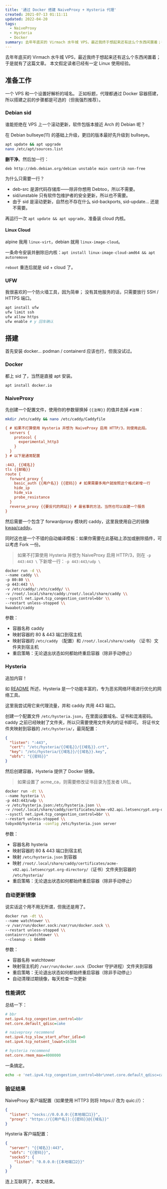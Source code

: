 ```yaml
---
title: '通过 Docker 搭建 NaiveProxy + Hysteria 代理'
created: 2021-07-13 01:11:11
updated: 2022-04-20
tags:
  - NaiveProxy
  - Hysteria
  - Docker
summary: 去年年底买的 Virmach 水牛城 VPS，最近我终于想起来还有这么个东西闲置着；于是就有了这篇文章。
---
```


去年年底买的 Virmach 水牛城 VPS，最近我终于想起来还有这么个东西闲置着；于是就有了这篇文章。
本文假定读者已经有一定 Linux 使用经验。

## 准备工作

一个 VPS 和一个设置好解析的域名。
正如标题，代理都通过 Docker 容器搭建，所以搭建之前的步骤都是可选的（但我强烈推荐）。

### Debian sid

谁能拒绝在 VPS 上一个滚动更新，软件包版本接近 Arch 的 Debian 呢？

在 Debian bullseye(11) 的基础上升级，更旧的版本最好先升级到 bullseye。

```bash
apt update && apt upgrade
nano /etc/apt/sources.list
```

**删干净**。然后加一行：

```text
deb http://deb.debian.org/debian unstable main contrib non-free
```

为什么只需要一行？

- deb-src 是源代码存储库——除非你想用 Debtoo，所以不需要。
- sid/unstable 只有软件包维护者的安全更新，所以也不需要。
- 由于 sid 是滚动更新，自然也不存在什么 sid-backports, sid-update... 还是不需要。

再运行一次 `apt update && apt upgrade`，准备装 cloud 内核。

#### Linux Cloud

alpine 我用 `linux-virt`，debian 就用 `linux-image-cloud`。

一条命令安装并删除旧内核：`apt install linux-image-cloud-amd64 && apt autoremove`

`reboot` 重连后就是 sid + cloud 了。

### UFW

我很喜欢的一个防火墙工具，因为简单；
没有其他服务的话，只需要放行 SSH / HTTPS 端口。

```bash
apt install ufw
ufw limit ssh
ufw allow https
ufw enable # y 回车确认
```

## 搭建

首先安装 docker... podman / containerd 应该也行，但我没试过。

### Docker

都上 sid 了，当然是直接 apt 安装。

```bash
apt install docker.io
```

### NaiveProxy

先创建一个配置文件，使用你的参数替换掉 `{{注释}}` 的值并去掉 `#注释`：

```bash
mkdir /etc/caddy && nano /etc/caddy/Caddyfile
```

```ini filename="/etc/caddy/Caddyfile"
{ # 如果不打算使用 Hysteria 并想为 NaiveProxy 启用 HTTP/3，则使用此段。
  servers {
    protocol {
      experimental_http3
    }
  }
} # 以下是通常配置

:443, {{域名}}
tls {{邮箱}}
route {
  forward_proxy {
    basic_auth {{用户名}} {{密码}} # 如果需要多用户就按照这个格式新增一行
    hide_ip
    hide_via
    probe_resistance
  }
  reverse_proxy {{要反代的网站}} # 最省事的方法，当然也可以自建一个服务
}
```

然后需要一个包含了 forwardproxy 模块的 caddy，这里我使用自己的镜像 [kwaa/caddy](https://github.com/kwaa/caddy)。

同时这也是一个不错的自动编译模板：如果你需要在此基础上添加或删除插件，可以考虑 Fork 一份。

> 如果不打算使用 Hysteria 并想为 NaiveProxy 启用 HTTP/3，则在 `-p 443:443 \` 下新增一行：`-p 443:443/udp \`

```bash
docker run -d \\
--name caddy \\
-p 80:80 \\
-p 443:443 \\
-v /etc/caddy/:/etc/caddy/ \\
-v /root/.local/share/caddy:/root/.local/share/caddy \\
--sysctl net.ipv4.tcp_congestion_control=bbr \\
--restart unless-stopped \\
kwaabot/caddy
```

参数：

- 容器名称 caddy
- 映射容器的 80 & 443 端口到宿主机
- 映射容器的 `/etc/caddy` （配置）和 `/root/.local/share/caddy` （证书）文件夹到宿主机
- 重启策略：无论退出状态如何都始终重启容器（除非手动停止）

### Hysteria

追加内容！

如 [README](https://github.com/HyNetwork/hysteria/blob/master/README.zh.md) 所述，Hysteria 是一个功能丰富的，专为恶劣网络环境进行优化的网络工具。

这里我尝试用它来代理流量，并和 caddy 共用 443 端口。

创建一个配置文件 `/etc/hysteria.json`，在里面设置域名、证书和混淆密码。
caddy 之前已经映射了文件夹，所以只需要使用文件夹内的证书即可。
将证书文件夹映射到容器的 `/etc/hysteria/`，最简配置：

```json filename="/etc/hysteria.json"
{
  "listen": ":443",
  "cert": "/etc/hysteria/{{域名}}/{{域名}}.crt",
  "key": "/etc/hysteria/{{域名}}/{{域名}}.key",
  "obfs": "{{密码}}"
}
```

然后创建容器，Hysteria 提供了 Docker 镜像。

> 如果设置了 acme_ca，则需要修改证书目录为签发者 URL。

```bash
docker run -dt \\
--name hysteria \\
-p 443:443/udp \\
-v /etc/hysteria.json:/etc/hysteria.json \\
-v /root/.local/share/caddy/certificates/acme-v02.api.letsencrypt.org-directory/:/etc/hysteria/ \\
--sysctl net.ipv4.tcp_congestion_control=bbr \\
--restart unless-stopped \\
tobyxdd/hysteria -config /etc/hysteria.json server
```

参数：

- 容器名称 hysteria
- 映射容器的 80 & 443 端口到宿主机
- 映射 `/etc/hysteria.json` 到容器
- 映射 `/root/.local/share/caddy/certificates/acme-v02.api.letsencrypt.org-directory/`（证书）文件夹到容器的 `/etc/hysteria/`
- 重启策略：无论退出状态如何都始终重启容器（除非手动停止）

### 自动更新镜像

说实话这个用不用无所谓，但我还是用了。

```bash
docker run -dt \\
--name watchtower \\
-v /var/run/docker.sock:/var/run/docker.sock \\
--restart unless-stopped \\
containrrr/watchtower \\
--cleanup -i 86400
```

参数：

- 容器名称 watchtower
- 映射宿主机的 `/var/run/docker.sock`（Docker 守护进程）文件夹到容器
- 重启策略：无论退出状态如何都始终重启容器（除非手动停止）
- 自动清理过期镜像，每天检查一次更新

### 性能调优

总结一下：

```ini
# bbr
net.ipv4.tcp_congestion_control=bbr
net.core.default_qdisc=cake

# naiveproxy recommend
net.ipv4.tcp_slow_start_after_idle=0
net.ipv4.tcp_notsent_lowat=16384

# hysteria recommend
net.core.rmem_max=4000000
```

一条搞定。

```bash
echo -e 'net.ipv4.tcp_congestion_control=bbr\nnet.core.default_qdisc=cake\nnet.ipv4.tcp_slow_start_after_idle=0\nnet.ipv4.tcp_notsent_lowat=16384\nnet.core.rmem_max=4000000' >> /etc/sysctl.conf && sysctl -p
```

### 验证结果

NaiveProxy 客户端配置（如果使用 HTTP3 则将 https:// 改为 quic://）：

```json filename="/etc/naive/config.json"
{
  "listen": "socks://0.0.0.0:{{本地端口1}}",
  "proxy": "https://{{用户名}}:{{密码}}@{{域名}}"
}
```

Hysteria 客户端配置：

```json filename="/etc/hysteria.json"
{
  "server": "{{域名}}:443",
  "obfs": "{{密码}}",
  "socks5": {
    "listen": "0.0.0.0:{{本地端口2}}"
  }
}
```

连上互联网了，本文结束。
